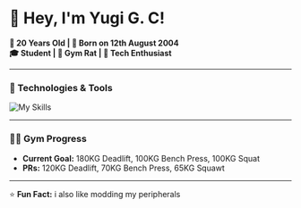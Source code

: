 # 👋 Hey, I'm Yugi G. C!

**🎂 20 Years Old | 🎉 Born on 12th August 2004**  
**🎓 Student | 💪 Gym Rat | 🤖 Tech Enthusiast**

---

### 🔧 Technologies & Tools
![My Skills](https://skillicons.dev/icons?i=python,cpp,linux,vscode)

---

### 🏋️‍♂️ Gym Progress
- **Current Goal:** 180KG Deadlift, 100KG Bench Press, 100KG Squat
- **PRs:** 120KG Deadlift, 70KG Bench Press, 65KG Squawt 

---


⭐ **Fun Fact:** i also like modding my peripherals 
